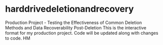 # harddrivedeletionandrecovery
Production Project - Testing the Effectiveness of Common Deletion Methods and Data Recoverability Post-Deletion
This is the interactive format for my production project. Code will be updated along with changes to code.
HM